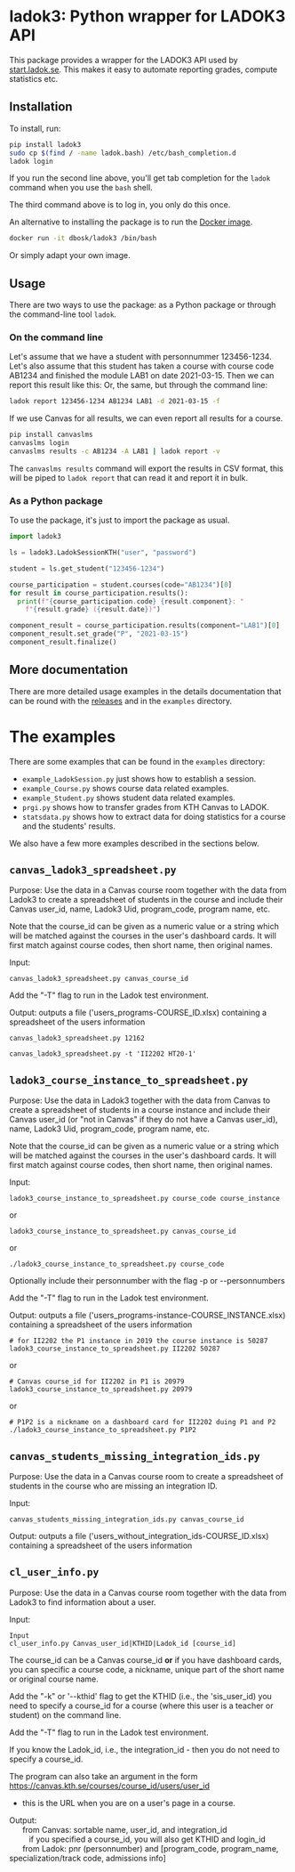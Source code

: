 # ladok3: Python wrapper for LADOK3 API

This package provides a wrapper for the LADOK3 API used by 
[start.ladok.se][ladok]. This makes it easy to automate reporting grades, 
compute statistics etc.

## Installation

To install, run:
```bash
pip install ladok3
sudo cp $(find / -name ladok.bash) /etc/bash_completion.d
ladok login
```
If you run the second line above, you'll get tab completion for the `ladok` 
command when you use the `bash` shell.

The third command above is to log in, you only do this once.

An alternative to installing the package is to run the [Docker image][docker].
```bash
docker run -it dbosk/ladok3 /bin/bash
```
Or simply adapt your own image.

## Usage

There are two ways to use the package: as a Python package or through the 
command-line tool `ladok`.

### On the command line

Let's assume that we have a student with personnummer 123456-1234.
Let's also assume that this student has taken a course with course code AB1234 
and finished the module LAB1 on date 2021-03-15.
Then we can report this result like this:
Or, the same, but through the command line:
```bash
ladok report 123456-1234 AB1234 LAB1 -d 2021-03-15 -f
```

If we use Canvas for all results, we can even report all results for a 
course.
```bash
pip install canvaslms
canvaslms login
canvaslms results -c AB1234 -A LAB1 | ladok report -v
```
The `canvaslms results` command will export the results in CSV format, this 
will be piped to `ladok report` that can read it and report it in bulk.

### As a Python package

To use the package, it's just to import the package as usual.
```python
import ladok3

ls = ladok3.LadokSessionKTH("user", "password")

student = ls.get_student("123456-1234")

course_participation = student.courses(code="AB1234")[0]
for result in course_participation.results():
  print(f"{course_participation.code} {result.component}: "
    f"{result.grade} ({result.date})")

component_result = course_participation.results(component="LAB1")[0]
component_result.set_grade("P", "2021-03-15")
component_result.finalize()
```

## More documentation

There are more detailed usage examples in the details documentation that can be 
round with the [releases][releases] and in the `examples` directory.

[ladok]: https://start.ladok.se
[docker]: https://hub.docker.com/repository/docker/dbosk/ladok3
[releases]: https://github.com/dbosk/ladok3/releases


# The examples

There are some examples that can be found in the `examples` directory:

  - `example_LadokSession.py` just shows how to establish a session.
  - `example_Course.py` shows course data related examples.
  - `example_Student.py` shows student data related examples.
  - `prgi.py` shows how to transfer grades from KTH Canvas to LADOK.
  - `statsdata.py` shows how to extract data for doing statistics for a course 
    and the students' results.

We also have a few more examples described in the sections below.

## `canvas_ladok3_spreadsheet.py`

Purpose: Use the data in a Canvas course room together with the data from Ladok3 to create a spreadsheet of students in the course
and include their Canvas user_id, name, Ladok3 Uid, program_code, program name, etc.

Note that the course_id can be given as a numeric value or a string which will be matched against the courses in the user's dashboard cards. It will first match against course codes, then short name, then original names.

Input: 
```
canvas_ladok3_spreadsheet.py canvas_course_id
```
Add the "-T" flag to run in the Ladok test environment.

Output: outputs a file ('users_programs-COURSE_ID.xlsx) containing a spreadsheet of the users information

```
canvas_ladok3_spreadsheet.py 12162

canvas_ladok3_spreadsheet.py -t 'II2202 HT20-1'
```


## `ladok3_course_instance_to_spreadsheet.py`

Purpose: Use the data in Ladok3 together with the data from Canvas to create a spreadsheet of students in a course
instance and include their Canvas user_id (or "not in Canvas" if they do not have a Canvas user_id), name, Ladok3 Uid, program_code, program name, etc.

Note that the course_id can be given as a numeric value or a string which will be matched against the courses in the user's dashboard cards. It will first match against course codes, then short name, then original names.

Input: 
```
ladok3_course_instance_to_spreadsheet.py course_code course_instance
```
or
```
ladok3_course_instance_to_spreadsheet.py canvas_course_id
```
or
```
./ladok3_course_instance_to_spreadsheet.py course_code
```

Optionally include their personnumber with the flag -p or --personnumbers 

Add the "-T" flag to run in the Ladok test environment.

Output: outputs a file ('users_programs-instance-COURSE_INSTANCE.xlsx) containing a spreadsheet of the users information

```
# for II2202 the P1 instance in 2019 the course instance is 50287
ladok3_course_instance_to_spreadsheet.py II2202 50287
```
or
```
# Canvas course_id for II2202 in P1 is 20979
ladok3_course_instance_to_spreadsheet.py 20979
```
or
```
# P1P2 is a nickname on a dashboard card for II2202 duing P1 and P2
./ladok3_course_instance_to_spreadsheet.py P1P2
```


## `canvas_students_missing_integration_ids.py`

Purpose: Use the data in a Canvas course room to create a spreadsheet of students in the course who are missing an integration ID.

Input: 
```
canvas_students_missing_integration_ids.py canvas_course_id
```
Output: outputs a file ('users_without_integration_ids-COURSE_ID.xlsx) containing a spreadsheet of the users information


## `cl_user_info.py`

Purpose: Use the data in a Canvas course room together with the data from Ladok3 to find information about a user.

Input: 
```
Input 
cl_user_info.py Canvas_user_id|KTHID|Ladok_id [course_id]
```
The course_id can be a Canvas course_id **or** if you have dashboard cards, you can specific a course code, a nickname, unique part of the short name or original course name.

Add the "-k" or '--kthid' flag to get the KTHID (i.e., the 'sis_user_id) you need to specify a course_id for a course (where this user is a teacher or student) on the command line.

Add the "-T" flag to run in the Ladok test environment.

If you know the Ladok_id, i.e., the integration_id - then you do not need to specify a course_id.

The program can also take an argument in the form https://canvas.kth.se/courses/course_id/users/user_id
- this is the URL when you are on a user's page in a course.

Output:\
&nbsp;&nbsp;&nbsp;&nbsp;&nbsp;&nbsp;from Canvas: sortable name, user_id, and integration_id\
&nbsp;&nbsp;&nbsp;&nbsp;&nbsp;&nbsp;&nbsp;&nbsp;&nbsp;if you specified a course_id, you will also get KTHID and login_id\
&nbsp;&nbsp;&nbsp;&nbsp;&nbsp;&nbsp;from Ladok:  pnr (personnumber) and [program_code, program_name, specialization/track code, admissions info]


